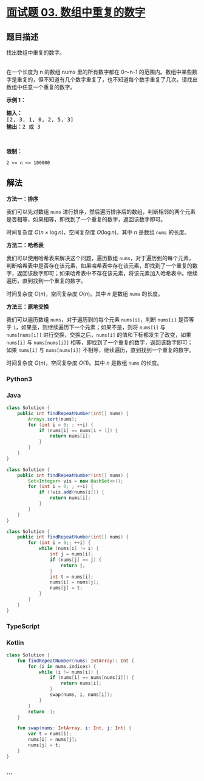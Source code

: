 # [面试题 03. 数组中重复的数字](https://leetcode.cn/problems/shu-zu-zhong-zhong-fu-de-shu-zi-lcof/)

## 题目描述

<p>找出数组中重复的数字。</p>

<p><br>
在一个长度为 n 的数组 nums 里的所有数字都在 0～n-1 的范围内。数组中某些数字是重复的，但不知道有几个数字重复了，也不知道每个数字重复了几次。请找出数组中任意一个重复的数字。</p>

<p><strong>示例 1：</strong></p>

<pre><strong>输入：</strong>
[2, 3, 1, 0, 2, 5, 3]
<strong>输出：</strong>2 或 3 
</pre>

<p>&nbsp;</p>

<p><strong>限制：</strong></p>

<p><code>2 &lt;= n &lt;= 100000</code></p>

## 解法

**方法一：排序**

我们可以先对数组 `nums` 进行排序，然后遍历排序后的数组，判断相邻的两个元素是否相等，如果相等，即找到了一个重复的数字，返回该数字即可。

时间复杂度 $O(n \times \log n)$，空间复杂度 $O(\log n)$。其中 $n$ 是数组 `nums` 的长度。

**方法二：哈希表**

我们可以使用哈希表来解决这个问题，遍历数组 `nums`，对于遍历到的每个元素，判断哈希表中是否存在该元素，如果哈希表中存在该元素，即找到了一个重复的数字，返回该数字即可；如果哈希表中不存在该元素，将该元素加入哈希表中。继续遍历，直到找到一个重复的数字。

时间复杂度 $O(n)$，空间复杂度 $O(n)$。其中 $n$ 是数组 `nums` 的长度。

**方法三：原地交换**

我们可以遍历数组 `nums`，对于遍历到的每个元素 `nums[i]`，判断 `nums[i]` 是否等于 `i`，如果是，则继续遍历下一个元素；如果不是，则将 `nums[i]` 与 `nums[nums[i]]` 进行交换，交换之后，`nums[i]` 的值和下标都发生了改变，如果 `nums[i]` 与 `nums[nums[i]]` 相等，即找到了一个重复的数字，返回该数字即可；如果 `nums[i]` 与 `nums[nums[i]]` 不相等，继续遍历，直到找到一个重复的数字。

时间复杂度 $O(n)$，空间复杂度 $O(1)$。其中 $n$ 是数组 `nums` 的长度。

<!-- tabs:start -->

### **Python3**







### **Java**

```java
class Solution {
    public int findRepeatNumber(int[] nums) {
        Arrays.sort(nums);
        for (int i = 0; ; ++i) {
            if (nums[i] == nums[i + 1]) {
                return nums[i];
            }
        }
    }
}
```

```java
class Solution {
    public int findRepeatNumber(int[] nums) {
        Set<Integer> vis = new HashSet<>();
        for (int i = 0; ; ++i) {
            if (!vis.add(nums[i])) {
                return nums[i];
            }
        }
    }
}
```

```java
class Solution {
    public int findRepeatNumber(int[] nums) {
        for (int i = 0;; ++i) {
            while (nums[i] != i) {
                int j = nums[i];
                if (nums[j] == j) {
                    return j;
                }
                int t = nums[i];
                nums[i] = nums[j];
                nums[j] = t;
            }
        }
    }
}
```





















### **TypeScript**











### **Kotlin**

```kotlin
class Solution {
    fun findRepeatNumber(nums: IntArray): Int {
        for (i in nums.indices) {
            while (i != nums[i]) {
                if (nums[i] == nums[nums[i]]) {
                    return nums[i];
                }
                swap(nums, i, nums[i]);
            }
        }
        return -1;
    }

    fun swap(nums: IntArray, i: Int, j: Int) {
        var t = nums[i];
        nums[i] = nums[j];
        nums[j] = t;
    }
}
```

### **...**

```

```


